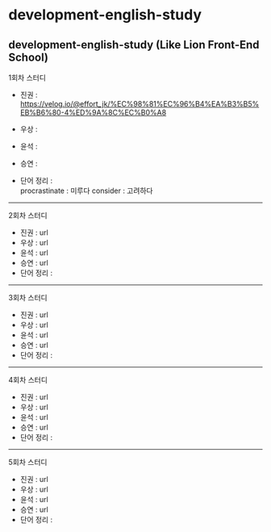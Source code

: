 # development-english-study
development-english-study (Like Lion Front-End School)
---
1회차 스터디
- 진권 : https://velog.io/@effort_jk/%EC%98%81%EC%96%B4%EA%B3%B5%EB%B6%80-4%ED%9A%8C%EC%B0%A8
- 우상 : 
- 윤석 : 
- 승연 : 

- 단어 정리 :  
procrastinate : 미루다
consider : 고려하다

---
2회차 스터디
- 진권 : url
- 우상 : url
- 윤석 : url
- 승연 : url
- 단어 정리 :  
---
3회차 스터디
- 진권 : url
- 우상 : url
- 윤석 : url
- 승연 : url
- 단어 정리 :  
---
4회차 스터디
- 진권 : url
- 우상 : url
- 윤석 : url
- 승연 : url
- 단어 정리 :  
---
5회차 스터디
- 진권 : url
- 우상 : url
- 윤석 : url
- 승연 : url
- 단어 정리 :  
